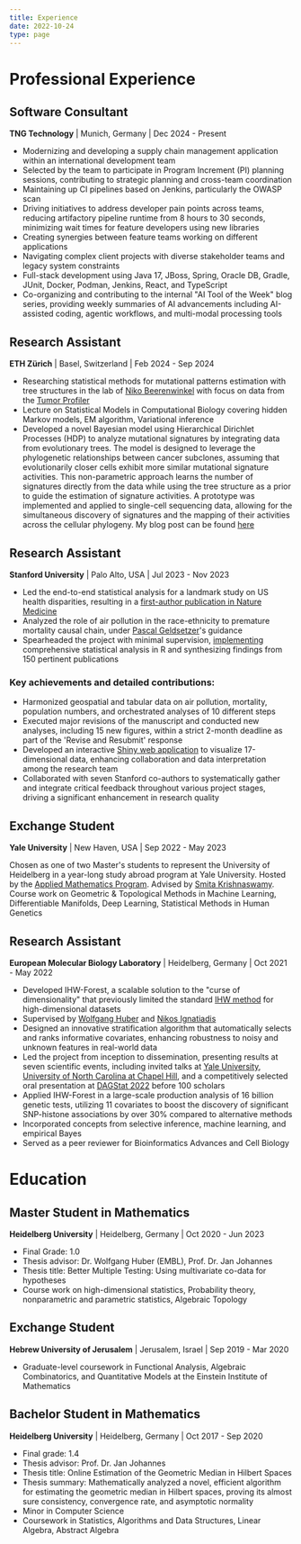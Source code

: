 ```yaml
---
title: Experience
date: 2022-10-24
type: page
---
```


# Professional Experience

## Software Consultant
**TNG Technology** | Munich, Germany | Dec 2024 - Present

- Modernizing and developing a supply chain management application within an international development team
- Selected by the team to participate in Program Increment (PI) planning sessions, contributing to strategic planning and cross-team coordination
- Maintaining up CI pipelines based on Jenkins, particularly the OWASP scan
- Driving initiatives to address developer pain points across teams, reducing artifactory pipeline runtime from 8 hours to 30 seconds, minimizing wait times for feature developers using new libraries
- Creating synergies between feature teams working on different applications
- Navigating complex client projects with diverse stakeholder teams and legacy system constraints
- Full-stack development using Java 17, JBoss, Spring, Oracle DB, Gradle, JUnit, Docker, Podman, Jenkins, React, and TypeScript
- Co-organizing and contributing to the internal "AI Tool of the Week" blog series, providing weekly summaries of AI advancements including AI-assisted coding, agentic workflows, and multi-modal processing tools

## Research Assistant
**ETH Zürich** | Basel, Switzerland | Feb 2024 - Sep 2024

- Researching statistical methods for mutational patterns estimation with tree structures in the lab of [Niko Beerenwinkel](https://bsse.ethz.ch/cbg/group.html) with focus on data from the [Tumor Profiler](https://eth-nexus.github.io/tu-pro_website/)
- Lecture on Statistical Models in Computational Biology covering hidden Markov models, EM algorithm, Variational inference
- Developed a novel Bayesian model using Hierarchical Dirichlet Processes (HDP) to analyze mutational signatures by integrating data from evolutionary trees. The model is designed to leverage the phylogenetic relationships between cancer subclones, assuming that evolutionarily closer cells exhibit more similar mutational signature activities. This non-parametric approach learns the number of signatures directly from the data while using the tree structure as a prior to guide the estimation of signature activities. A prototype was implemented and applied to single-cell sequencing data, allowing for the simultaneous discovery of signatures and the mapping of their activities across the cellular phylogeny. My blog post can be found [here](https://danielfridljand.de/blog/mutational-signature-with-hierarchical-dirichlet-process/)

## Research Assistant
**Stanford University** | Palo Alto, USA | Jul 2023 - Nov 2023

- Led the end-to-end statistical analysis for a landmark study on US health disparities, resulting in a [first-author publication in Nature Medicine](https://www.nature.com/articles/s41591-024-03117-0)
- Analyzed the role of air pollution in the race-ethnicity to premature mortality causal chain, under [Pascal Geldsetzer](https://profiles.stanford.edu/pascal-geldsetzer)'s guidance
- Spearheaded the project with minimal supervision, [implementing](https://github.com/FridljDa/pm25_inequality) comprehensive statistical analysis in R and synthesizing findings from 150 pertinent publications

### Key achievements and detailed contributions:
- Harmonized geospatial and tabular data on air pollution, mortality, population numbers, and orchestrated analyses of 10 different steps
- Executed major revisions of the manuscript and conducted new analyses, including 15 new figures, within a strict 2-month deadline as part of the 'Revise and Resubmit' response
- Developed an interactive [Shiny web application](https://github.com/FridljDa/ui_pm_attributable) to visualize 17-dimensional data, enhancing collaboration and data interpretation among the research team
- Collaborated with seven Stanford co-authors to systematically gather and integrate critical feedback throughout various project stages, driving a significant enhancement in research quality

## Exchange Student
**Yale University** | New Haven, USA | Sep 2022 - May 2023

Chosen as one of two Master's students to represent the University of Heidelberg in a year-long study abroad program at Yale University. Hosted by the [Applied Mathematics Program](https://applied.math.yale.edu/). Advised by [Smita Krishnaswamy](https://krishnaswamylab.org/). Course work on Geometric & Topological Methods in Machine Learning, Differentiable Manifolds, Deep Learning, Statistical Methods in Human Genetics

## Research Assistant
**European Molecular Biology Laboratory** | Heidelberg, Germany | Oct 2021 - May 2022

- Developed IHW-Forest, a scalable solution to the "curse of dimensionality" that previously limited the standard [IHW method](https://bioconductor.org/packages/release/bioc/html/IHW.html) for high-dimensional datasets
- Supervised by [Wolfgang Huber](https://www.huber.embl.de/) and [Nikos Ignatiadis](https://nignatiadis.github.io/)
- Designed an innovative stratification algorithm that automatically selects and ranks informative covariates, enhancing robustness to noisy and unknown features in real-world data
- Led the project from inception to dissemination, presenting results at seven scientific events, including invited talks at [Yale University](https://www.yale.edu/), [University of North Carolina at Chapel Hill](https://www.unc.edu/), and a competitively selected oral presentation at [DAGStat 2022](https://www.dagstat2022.uni-hamburg.de/bilder/booklet.pdf) before 100 scholars
- Applied IHW-Forest in a large-scale production analysis of 16 billion genetic tests, utilizing 11 covariates to boost the discovery of significant SNP-histone associations by over 30% compared to alternative methods
- Incorporated concepts from selective inference, machine learning, and empirical Bayes
- Served as a peer reviewer for Bioinformatics Advances and Cell Biology

# Education

## Master Student in Mathematics
**Heidelberg University** | Heidelberg, Germany | Oct 2020 - Jun 2023

- Final Grade: 1.0
- Thesis advisor: Dr. Wolfgang Huber (EMBL), Prof. Dr. Jan Johannes
- Thesis title: Better Multiple Testing: Using multivariate co-data for hypotheses
- Course work on high-dimensional statistics, Probability theory, nonparametric and parametric statistics, Algebraic Topology

## Exchange Student
**Hebrew University of Jerusalem** | Jerusalem, Israel | Sep 2019 - Mar 2020

- Graduate-level coursework in Functional Analysis, Algebraic Combinatorics, and Quantitative Models at the Einstein Institute of Mathematics

## Bachelor Student in Mathematics
**Heidelberg University** | Heidelberg, Germany | Oct 2017 - Sep 2020

- Final grade: 1.4
- Thesis advisor: Prof. Dr. Jan Johannes
- Thesis title: Online Estimation of the Geometric Median in Hilbert Spaces
- Thesis summary: Mathematically analyzed a novel, efficient algorithm for estimating the geometric median in Hilbert spaces, proving its almost sure consistency, convergence rate, and asymptotic normality
- Minor in Computer Science
- Coursework in Statistics, Algorithms and Data Structures, Linear Algebra, Abstract Algebra
